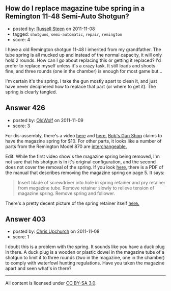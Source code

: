 ## How do I replace magazine tube spring in a Remington 11-48 Semi-Auto Shotgun?

- posted by: [Russell Steen](https://stackexchange.com/users/-1/97-russell-steen) on 2011-11-08
- tagged: `shotguns`, `semi-automatic`, `repair`, `remington`
- score: 4

I have a old Remington shotgun 11-48 I inherited from my grandfather.  The tube spring is all mucked up and instead of the normal capacity, it will only hold 2 rounds.  How can I go about replacing this or getting it replaced?  I'd prefer to replace myself unless it's a crazy task.   It still loads and shoots fine, and three rounds (one in the chamber) is enough for most game but...  

I'm certain it's the spring.  I take the gun mostly apart to clean it, and just have never deciphered how to replace that part (or where to get it).  The spring is clearly tangled.


## Answer 426

- posted by: [OldWolf](https://stackexchange.com/users/-1/111-oldwolf) on 2011-11-09
- score: 3

For dis-assembly, there's a video [here](http://www.youtube.com/watch?v=-5Ev8K8eG0I&feature=related) and [here.](http://www.youtube.com/watch?v=AZLIjfCZ6-U&feature=related)
[Bob's Gun Shop](http://www.gun-parts.com/remingtonshotgun/) claims to have the magazine spring for $10.
For other parts, it looks like a number of parts from the Remington Model 870 are [interchangeable.](http://www.wisnersinc.com/additional_info/remington_1148.htm)

Edit: While the first video show's the magazine spring being removed, I'm not sure that his shotgun is in it's original configuration, and the second does not cover the removal of the spring. If you look [here](http://stevespages.com/pdf/remington_1148.pdf), there is a PDF of the manual that describes removing the magazine spring on page 5. It says:

> Insert blade of screwdriver into hole in spring retainer and pry retainer from magazine tube. Remove retainer slowly to relieve tension of magazine spring. Remove spring and follower.

There's a pretty decent picture of the spring retainer itself [here.](http://www.gunsamerica.com/976941767/Non-Guns/Gun-Parts/Shotgun-High-Grade/Remington_Mdl_11_48_Magazine_Spring_Retainer.htm)




## Answer 403

- posted by: [Chris Upchurch](https://stackexchange.com/users/-1/79-chris-upchurch) on 2011-11-08
- score: 1

I doubt this is a problem with the spring.  It sounds like you have a duck plug in there.  A duck plug is a wooden or plastic dowel in the magazine tube of a shotgun to limit it to three rounds (two in the magazine, one in the chamber) to comply with waterfowl hunting regulations.  Have you taken the magazine apart and seen what's in there?



---

All content is licensed under [CC BY-SA 3.0](https://creativecommons.org/licenses/by-sa/3.0/).
